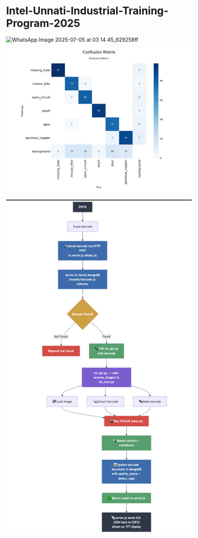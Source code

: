 # Intel-Unnati-Industrial-Training-Program-2025
![WhatsApp Image 2025-07-05 at 03 14 45_629258ff](https://github.com/user-attachments/assets/18fb775a-fd9b-4954-9f8c-a846f95eee53)

![CONFUSION MATRIX.jpeg](https://github.com/MNADITYA05/Intel-Unnati-Industrial-Training-Program-2025/blob/main/ASSETS/CONFUSION%20MATRIX.jpeg)

![FLOW MAP.png](https://github.com/MNADITYA05/Intel-Unnati-Industrial-Training-Program-2025/blob/main/ASSETS/FLOW%20MAP.png)
